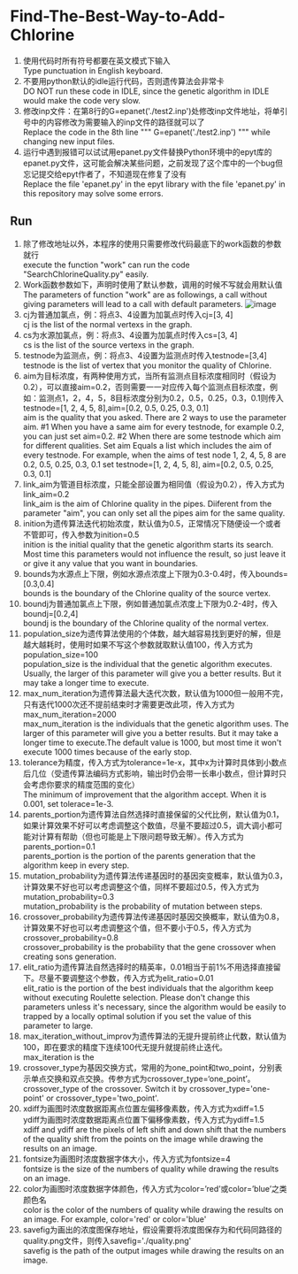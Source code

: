 # Find-The-Best-Way-to-Add-Chlorine
1.	 使用代码时所有符号都要在英文模式下输入<br>
    Type punctuation in English keyboard.
2.	 不要用python默认的idle运行代码，否则遗传算法会非常卡<br>
    DO NOT run these code in IDLE, since the genetic algorithm in IDLE would make the code very slow.
3.	 修改inp文件：在第8行的G=epanet('./test2.inp')处修改inp文件地址，将单引号中的内容修改为需要输入的inp文件的路径就可以了<br>
    Replace the code in the 8th line """ G=epanet('./test2.inp') """ while changing new input files.
4.  运行中遇到报错可以试试用epanet.py文件替换Python环境中的epyt库的epanet.py文件，这可能会解决某些问题，之前发现了这个库中的一个bug但忘记提交给epyt作者了，不知道现在修复了没有<br>
    Replace the file 'epanet.py' in the epyt library with the file 'epanet.py' in this repository may solve some errors.
## Run
1.  除了修改地址以外，本程序的使用只需要修改代码最底下的work函数的参数就行<br>
    execute the function "work" can run the code "SearchChlorineQuality.py" easily.
2.	Work函数参数如下，声明时使用了默认参数，调用的时候不写就会用默认值<br>
    The parameters of function "work" are as followings, a call without giving parameters will lead to a call with default parameters.
![image](https://github.com/ERAnOnFzx/Find-The-Best-Way-to-Add-Chlorine/assets/129355970/da43b52b-5dd6-4112-9da6-695e714bb151)
3.  cj为普通加氯点，例：将点3、4设置为加氯点时传入cj=[3, 4]<br>
    cj is the list of the normal vertexs in the graph.
4.	cs为水源加氯点，例：将点3、4设置为加氯点时传入cs=[3, 4]<br>
    cs is the list of the source vertexs in the graph.
5.	testnode为监测点，例：将点3、4设置为监测点时传入testnode=[3,4]<br>
    testnode is the list of vertex that you monitor the quality of Chlorine.
6.	aim为目标浓度，有两种使用方式，当所有监测点目标浓度相同时（假设为0.2），可以直接aim=0.2，否则需要一一对应传入每个监测点目标浓度，例如：监测点1，2，4，5，8目标浓度分别为0.2，0.5，0.25，0.3，0.1则传入testnode=[1, 2, 4, 5, 8],aim=[0.2, 0.5, 0.25, 0.3, 0.1]<br>
    aim is the quality that you asked. There are 2 ways to use the parameter aim. #1 When you have a same aim for every testnode, for example 0.2, you can just set aim=0.2. #2 When there are some testnode which aim for different qualities. Set aim Equals a list which includes the aim of every testnode. For example, when the aims of test node 1, 2, 4, 5, 8 are 0.2, 0.5, 0.25, 0.3, 0.1 set testnode=[1, 2, 4, 5, 8], aim=[0.2, 0.5, 0.25, 0.3, 0.1]
7.	link_aim为管道目标浓度，只能全部设置为相同值（假设为0.2），传入方式为link_aim=0.2<br>
    link_aim is the aim of Chlorine quality in the pipes. Diiferent from the parameter "aim", you can only set all the pipes aim for the same quality. 
8.	inition为遗传算法迭代初始浓度，默认值为0.5，正常情况下随便设一个或者不管即可，传入参数为inition=0.5<br>
    inition is the initial quality that the genetic algorithm starts its search. Most time this parameters would not influence the result, so just leave it or give it any value that you want in boundaries.
9.	bounds为水源点上下限，例如水源点浓度上下限为0.3-0.4时，传入bounds=[0.3,0.4]<br>
    bounds is the boundary of the Chlorine quality of the source vertex. 
10.	boundj为普通加氯点上下限，例如普通加氯点浓度上下限为0.2-4时，传入boundj=[0.2,4]<br>
    boundj is the boundary of the Chlorine quality of the normal vertex.
11.	population_size为遗传算法使用的个体数，越大越容易找到更好的解，但是越大越耗时，使用时如果不写这个参数就取默认值100，传入方式为population_size=100<br>
    population_size is the individual that the genetic algorithm executes. Usually, the larger of this parameter will give you a better results. But it may take a longer time to execute.
12.	max_num_iteration为遗传算法最大迭代次数，默认值为1000但一般用不完，只有迭代1000次还不提前结束时才需要更改此项，传入方式为max_num_iteration=2000<br>
    max_num_iteration is the individuals that the genetic algorithm uses. The larger of this parameter will give you a better results. But it may take a longer time to execute.The default value is 1000, but most time it won't execute 1000 times because of the early stop.
13.	tolerance为精度，传入方式为tolerance=1e-x，其中x为计算时具体到小数点后几位（受遗传算法编码方式影响，输出时仍会带一长串小数点，但计算时只会考虑你要求的精度范围的变化）<br>
    The minimum of improvement that the algorithm accept. When it is 0.001, set tolerace=1e-3.
14.	parents_portion为遗传算法自然选择时直接保留的父代比例，默认值为0.1，如果计算效果不好可以考虑调整这个数值，尽量不要超过0.5，调大调小都可能对计算有帮助（但也可能是上下限问题导致无解）。传入方式为parents_portion=0.1<br>
    parents_portion is the portion of the parents generation that the algorithm keep in every step.
15.	mutation_probability为遗传算法传递基因时的基因突变概率，默认值为0.3，计算效果不好也可以考虑调整这个值，同样不要超过0.5，传入方式为mutation_probability=0.3<br>
    mutation_probability is the probability of mutation between steps.
16.	crossover_probability为遗传算法传递基因时基因交换概率，默认值为0.8，计算效果不好也可以考虑调整这个值，但不要小于0.5，传入方式为crossover_probability=0.8<br>
    crossover_probability is the probability that the gene crossover when creating sons generation.
17.	elit_ratio为遗传算法自然选择时的精英率，0.01相当于前1%不用选择直接留下。尽量不要调整这个参数，传入方式为elit_ratio=0.01<br>
    elit_ratio is the portion of the best individuals that the algorithm keep without executing Roulette selection. Please don't change this parameters unless it's necessary, since the algorithm would be easily to trapped by a locally optimal solution if you set the value of this parameter to large.
18.	max_iteration_without_improv为遗传算法的无提升提前终止代数，默认值为100，即在要求的精度下连续100代无提升就提前终止迭代。<br>
    max_iteration is the
19.	crossover_type为基因交换方式，常用的为one_point和two_point，分别表示单点交换和双点交换。传参方式为crossover_type=‘one_point’。<br>
    crossover_type of the crossover. Switch it by crossover_type='one-point' or crossover_type='two_point'.
20.	xdiff为画图时浓度数据距离点位置左偏移像素数，传入方式为xdiff=1.5<br>
    ydiff为画图时浓度数据距离点位置下偏移像素数，传入方式为ydiff=1.5<br>
    xdiff and ydiff are the pixels of left shift and down shift that the numbers of the quality shift from the points on the image while drawing the results on an image.
21.	fontsize为画图时浓度数据字体大小，传入方式为fontsize=4<br>
    fontsize is the size of the numbers of quality while drawing the results on an image.
23.	color为画图时浓度数据字体颜色，传入方式为color=’red’或color=’blue’之类颜色名<br>
    color is the color of the numbers of quality while drawing the results on an image. For example, color='red' or color='blue'
24.	savefig为画出的浓度图保存地址，假设需要将浓度图保存为和代码同路径的quality.png文件，则传入savefig='./quality.png'<br>
    savefig is the path of the output images while drawing the results on an image.
